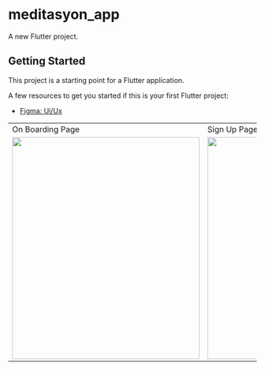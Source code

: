 # meditasyon_app

A new Flutter project.

## Getting Started

This project is a starting point for a Flutter application.

A few resources to get you started if this is your first Flutter project:
- [Figma: Ui/Ux](https://www.figma.com/community/file/882888114457713282)


<table>
  <tr>
    <td>On Boarding Page</td>
     <td>Sign Up Page</td>
     <td>Log In Page</td>
     <td>Welcome Page</td>
  </tr>
  <tr>
    <td><img src="https://user-images.githubusercontent.com/48855691/152691117-b2e43b2e-0fed-4e5e-b4bc-7351ed25cb88.png" width="380" height="450"></td>
    <td><img src="https://user-images.githubusercontent.com/48855691/152690870-ae254bb1-ed38-4644-a6ca-aa1ec963d4ab.png" width="380" height="450"></td>
    <td><img src="https://user-images.githubusercontent.com/48855691/152690876-645688c6-168e-45fa-a0dc-acb780517e42.png" width="380" height="450"></td>
    <td><img src="https://user-images.githubusercontent.com/48855691/152690888-95894399-41dc-49c8-833a-c4a3a65a7e8f.png" width="380" height="450"></td>
    
  </tr>
 </table>






